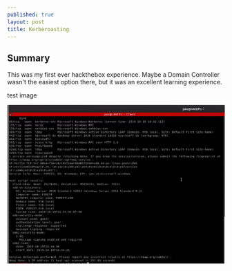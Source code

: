 ```yaml
---
published: true
layout: post
title: Kerberoasting
---
```


## Summary

This was my first ever hackthebox experience. Maybe a Domain Controller wasn't the easiest option there, but it was an excellent learning experience.

test image

![HTB pic](https://github.com/jkirsten1/jkirsten1.github.io/blob/master/images/HTB/forest/nmap1.png)
